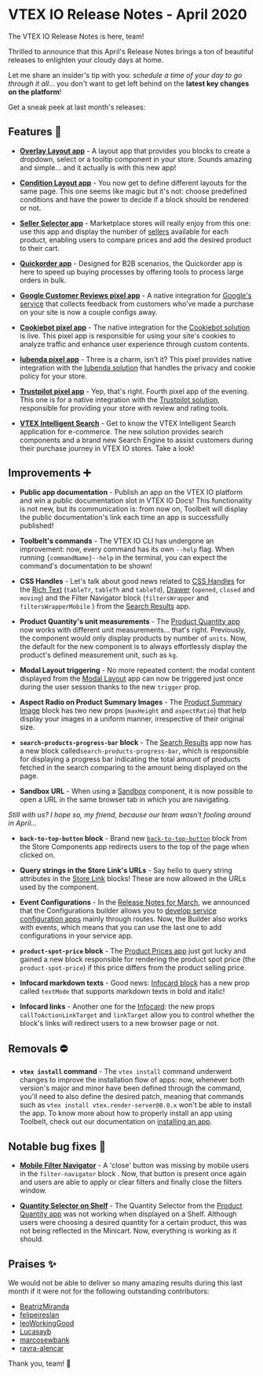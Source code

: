 # VTEX IO Release Notes - April 2020

The VTEX IO Release Notes is here, team!

Thrilled to announce that this April's Release Notes brings a ton of beautiful releases to enlighten your cloudy days at home.

Let me share an insider's tip with you: *schedule a time of your day to go through it all*... you don't want to get left behind on the **latest key changes on the platform**!

Get a sneak peek at last month's releases:

## Features :rocket:

- [**Overlay Layout app**](https://vtex.io/docs/components/all/vtex.overlay-layout@0.1.2/) - A layout app that provides you blocks to create a dropdown, select or a tooltip component in your store. Sounds amazing and simple... and it actually is with this new app!

- [**Condition Layout app**](https://vtex.io/docs/components/all/vtex.condition-layout@1.1.7/) -  You now get to define different layouts for the same page. This one seems like magic but it's not: choose predefined conditions and have the power to decide if a block should be rendered or not.

- [**Seller Selector app**](https://vtex.io/docs/components/all/vtex.seller-selector@0.1.0/) - Marketplace stores will really enjoy from this one: use this app and display the number of [sellers](https://help.vtex.com/tutorial/what-is-a-seller--5FkLvhZ3Few4CWWIuYOK2w) available for each product, enabling users to compare prices and add the desired product to their cart.

- [**Quickorder app**](https://vtex.io/docs/components/all/vtex.quickorder@0.7.2/) - Designed for B2B scenarios, the Quickorder app is here to speed up buying processes by offering tools to process large orders in bulk.

- [**Google Customer Reviews pixel app**](https://vtex.io/docs/components/pixel/vtex.google-customer-reviews@1.0.2/) - A native integration for [Google's service](https://support.google.com/merchants/answer/7124326?hl=en) that collects feedback from customers who’ve made a purchase on your site is now a couple configs away.

- [**Cookiebot pixel app**](https://vtex.io/docs/components/pixel/vtex.cookiebot@2.0.1/) - The native integration for the [Cookiebot solution](https://www.cookiebot.com/) is live. This pixel app is responsible for using your site's cookies to analyze traffic and enhance user experience through custom contents.

- [**Iubenda pixel app**](https://vtex.io/docs/components/pixel/vtex.iubenda@0.2.1/) - Three is a charm, isn't it? This pixel provides native integration with the [Iubenda solution](https://www.iubenda.com/en/?utm_source=adwords&utm_medium=ppc&utm_campaign=aw_brand_global_exact&utm_term=iubenda&utm_content=336331123145&gclid=EAIaIQobChMI-ufW1Yid6QIVEYGRCh1zHAmFEAAYASAAEgLP_fD_BwE) that handles the privacy and cookie policy for your store.

- [**Trustpilot pixel app**](https://vtex.io/docs/components/pixel/vtex.trustpilot@1.0.2/) - Yep, that's right. Fourth pixel app of the evening. This one is for a native integration with the [Trustpilot solution](https://www.trustpilot.com/), responsible for providing your store with review and rating tools.

- [**VTEX Intelligent Search**](https://help.vtex.com/tracks/vtex-intelligent-search--19wrbB7nEQcmwzDPl1l4Cb) - Get to know the VTEX Intelligent Search application for e-commerce. The new solution provides search components and a brand new Search Engine to assist  customers during their purchase journey in VTEX IO stores. Take a look!

## Improvements :heavy_plus_sign:

- **Public app documentation** - Publish an app on the VTEX IO platform and win a public documentation slot in VTEX IO Docs! This functionality is not new, but its communication is: from now on, Toolbelt will display the public documentation's link each time an app is successfully published!

- **Toolbelt's commands** - The VTEX IO CLI has undergone an improvement: now, every command has its own `--help` flag. When running `{commandName}--help` in the terminal, you can expect the command's documentation to be shown! 

- **CSS Handles** - Let's talk about good news related to [CSS Handles](https://vtex.io/docs/recipes/style/using-css-handles-for-store-customization) for the [Rich Text](https://vtex.io/docs/components/all/vtex.rich-text@0.10.0/) (`tableTr`, `tableTh` and `tableTd`), [Drawer](https://vtex.io/docs/components/all/vtex.store-drawer@0.12.1/) (`opened`, `closed` and `moving`) and the Filter Navigator block (`filtersWrapper` and `filtersWrapperMobile` ) from the [Search Results](https://vtex.io/docs/components/all/vtex.search-result@3.59.0/) app.

- **Product Quantity's unit measurements** - The [Product Quantity app](https://vtex.io/docs/components/all/vtex.product-quantity@1.4.1/) now works with different unit measurements... that's right. Previously, the component would only display products by number of `units`. Now, the default for the new component is to always effortlessly display the product's defined measurement unit, such as `kg`.

- **Modal Layout triggering** - No more repeated content: the modal content displayed from the [Modal Layout](https://vtex.io/docs/components/all/vtex.modal-layout@0.4.2/) app can now be triggered just once during the user session thanks to the new `trigger` prop.

- **Aspect Radio on Product Summary Images** - The [Product Summary Image](https://vtex.io/docs/components/all/vtex.product-summary@2.54.1/product-summary-image/) block has two new props (`maxHeight` and `aspectRatio`) that help display your images in a uniform manner, irrespective of their original size. 
  
- **`search-products-progress-bar` block** - The [Search Results](https://vtex.io/docs/components/all/vtex.search-result@3.59.0/) app now has a new block called`search-products-progress-bar`, which is responsible for displaying a progress bar indicating the total amount of products fetched in the search comparing to the amount being displayed on the page.

- **Sandbox URL** - When using a [Sandbox](https://vtex.io/docs/components/all/vtex.sandbox@0.5.0/) component, it is now possible to open a URL in the same browser tab in which you are navigating.

*Still with us? I hope so, my friend, because our team wasn't fooling around in April...*

- **`back-to-top-button` block** - Brand new [`back-to-top-button`](https://vtex.io/docs/components/all/vtex.store-components@3.114.6/backtotopbutton/) block from the Store Components app redirects users to the top of the page when clicked on. 

- **Query strings in the Store Link's URLs** - Say hello to query string attributes in the [Store Link](https://vtex.io/docs/components/all/vtex.store-link@0.5.1/) blocks! These are now allowed in the URLs used by the component.

- **Event Configurations** - In the [Release Notes for March](https://vtex.io/docs/releases/2020-03/README/), we announced that the Configurations builder allows you to [develop service configuration apps](https://vtex.io/docs/recipes/development/developing-service-configuration-apps/) mainly through routes. Now, the Builder also works with events, which means that you can use the last one to add configurations in your service app.

- **`product-spot-price` block** - The [Product Prices app](https://vtex.io/docs/components/all/vtex.product-price@1.3.0/) just got lucky and gained a new block responsible for rendering the product spot price (the `product-spot-price`) if this price differs from the product selling price.

- **Infocard markdown texts** - Good news: [Infocard block](https://vtex.io/docs/components/all/vtex.store-components@3.114.6/infocard/) has a new prop called `textMode` that supports markdown texts in bold and italic!

- **Infocard links** - Another one for the [Infocard](https://vtex.io/docs/components/all/vtex.store-components@3.114.6/infocard/): the new props `callToActionLinkTarget` and `linkTarget` allow you to control whether the block's links will redirect users to a new browser page or not.

## Removals :no_entry:

- **`vtex install` command** - The `vtex install` command underwent changes to improve the installation flow of apps: now, whenever both version's major and minor have been defined through the command, you'll need to also define the desired patch, meaning that commands such as `vtex install vtex.render-server@8.0.x` won't be able to install the app. To know more about how to properly install an app using Toolbelt, check out our documentation on [installing an app](https://vtex.io/docs/recipes/development/installing-an-app/).

## Notable bug fixes :bug:

- [**Mobile Filter Navigator**](https://github.com/vtex-apps/search-result/pull/334) - A 'close' button was missing by mobile users in the `filter-navigator` block . Now, that button is present once again and users are able to apply or clear filters and finally close the filters window.

- [**Quantity Selector on Shelf**](https://github.com/vtex-apps/product-quantity/pull/13) - The Quantity Selector from the [Product Quantity app](https://vtex.io/docs/components/all/vtex.product-quantity@1.4.1/) was not working when displayed on a Shelf. Although users were choosing a desired quantity for a certain product, this was not being reflected in the Minicart. Now, everything is working as it should.

## Praises :sparkles:

We would not be able to deliver so many amazing results during this last month if it were not for the following outstanding contributors:

- [BeatrizMiranda](https://github.com/BeatrizMiranda)
- [felipeireslan](https://github.com/felipeireslan)
- [leoWorkingGood](https://github.com/leoWorkingGood)
- [Lucasayb](https://github.com/lucasayb)
- [marcosewbank](https://github.com/marcosewbank)
- [rayra-alencar](https://github.com/rayra-alencar)

Thank you, team! :muscle:


